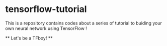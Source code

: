 # tensorflow-tutorial
This is a repository contains codes about a series of tutorial to buiding your own neural network using TensorFlow ! 

 ** Let's be a TFboy! **
